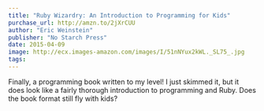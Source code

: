 ```yaml
---
title: "Ruby Wizardry: An Introduction to Programming for Kids"
purchase_url: http://amzn.to/2jXrCUU
author: "Eric Weinstein"
publisher: "No Starch Press"
date: 2015-04-09
image: http://ecx.images-amazon.com/images/I/51nNYux2kWL._SL75_.jpg
tags:
---
```


Finally, a programming book written to my level! I just skimmed it, but it does
look like a fairly thorough introduction to programming and Ruby. Does the book
format still fly with kids?

